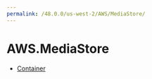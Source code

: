 ```yaml
---
permalink: /48.0.0/us-west-2/AWS/MediaStore/
---
```


# AWS.MediaStore



* [Container](Container.md)